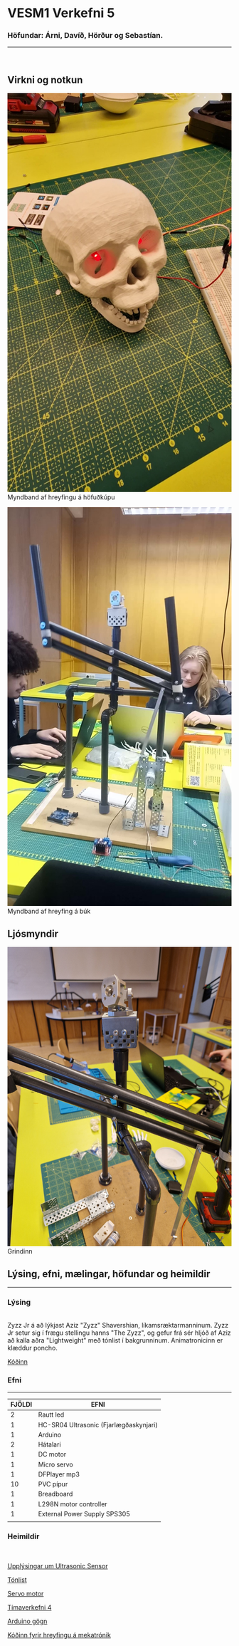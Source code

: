 # VESM1 Verkefni 5 

### Höfundar: Árni, Davíð, Hörður og Sebastían.

--------

<br>

## Virkni og notkun

[![Foo](./Efni/Myndir/Skull%20Virkni_MYND.jpg)](https://drive.google.com/file/d/1RvkSpu6SGQ47MU8FCnfXZZsG8xI1Pf_O/view?usp=sharing)
Myndband af hreyfingu á höfuðkúpu

[![Foo](./Efni/Myndir/Bukur%20Virkni_MYND.jpg)](https://drive.google.com/file/d/1vM3KPoFO6krJMG9DLv-ZY_mnuQAaxNLZ/view?usp=drivesdk)
Myndband af hreyfing á búk

## Ljósmyndir
 
![Mynd af grindinni](./Efni/Myndir/Grind.jpg)
Grindinn

## Lýsing, efni, mælingar, höfundar og heimildir

--------------

### Lýsing
<br>
<bq>
Zyzz Jr á að lýkjast Aziz "Zyzz" Shavershian, líkamsræktarmanninum. Zyzz Jr setur sig í frægu stellingu hanns "The Zyzz", og gefur frá sér hljóð af Aziz að kalla aðra "Lightweight" með tónlist í bakgrunninum. Animatronicinn er klæddur poncho.
</bq>

[Kóðinn](./Efni/K%C3%B3%C3%B0i/code_Samsettning/code_Samsettning.ino)

### Efni
---------
| FJÖLDI | EFNI|
|------|------|
| 2 | Rautt led|
| 1 | HC-SR04 Ultrasonic (Fjarlægðaskynjari)|
| 1 | Arduino |
| 2 | Hátalari |
| 1 | DC motor|
| 1 | Micro servo|
| 1 | DFPlayer mp3|
| 10 | PVC pípur|
| 1 | Breadboard|
| 1 | L298N motor controller|
| 1 | External Power Supply SPS305|
| | | 


### Heimildir
<br>


[Upplýsingar um Ultrasonic Sensor](https://lastminuteengineers.com/arduino-sr04-ultrasonic-sensor-tutorial/)

[Tónlist](https://github.com/HordurPalsson/VESM1-Verkefni-5/blob/main/Tonlist)

[Servo motor](https://lastminuteengineers.com/servo-motor-arduino-tutorial/)

[Tímaverkefni 4](https://github.com/VESM1VS/AFANGI/blob/main/Verkefni/Verkefni4.md)

[Arduino gögn](https://reference.arduino.cc/reference/en/)

[Kóðinn fyrir hreyfingu á mekatrónik](https://github.com/VESM1VS/AFANGI/blob/main/Kennsluefni/forritun_lokaverkefni.md)
